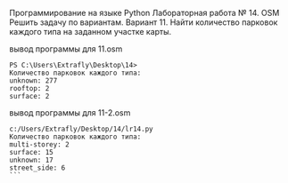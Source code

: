 Программирование на языке Python
Лабораторная работа № 14. OSM
Решить задачу по вариантам.
Вариант 11. Найти количество парковок каждого типа на заданном участке карты.

вывод программы для 11.osm
```
PS C:\Users\Extrafly\Desktop\14>
Количество парковок каждого типа:
unknown: 277
rooftop: 2
surface: 2
```
вывод программы для 11-2.osm
````
c:/Users/Extrafly/Desktop/14/lr14.py
Количество парковок каждого типа:
multi-storey: 2
surface: 15
unknown: 17
street_side: 6
```
